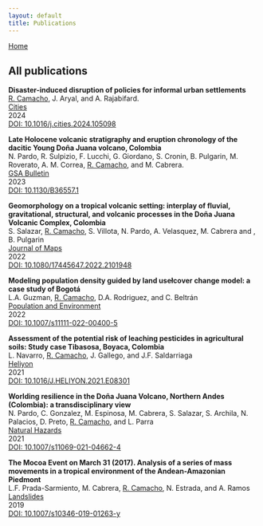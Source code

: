 ```yaml
---
layout: default
title: Publications
---
```


[Home](./)

## All publications

**Disaster-induced disruption of policies for informal urban settlements**  
<u>R. Camacho</u>, J. Aryal, and A. Rajabifard.  
[Cities](https://www.sciencedirect.com/journal/cities)  
2024  
[DOI: 10.1016/j.cities.2024.105098](https://www.sciencedirect.com/science/article/pii/S0264275124003123?via%3Dihub)  

**Late Holocene volcanic stratigraphy and eruption chronology of the dacitic Young Doña Juana volcano, Colombia**  
N. Pardo, R. Sulpizio, F. Lucchi, G. Giordano, S. Cronin, B. Pulgarin, M. Roverato, A. M. Correa, <u>R. Camacho</u>, and M. Cabrera.  
[GSA Bulletin](https://pubs.geoscienceworld.org/gsabulletin)  
2023  
[DOI: 10.1130/B36557.1](https://pubs.geoscienceworld.org/gsa/gsabulletin/article/135/9-10/2510/619822/Late-Holocene-volcanic-stratigraphy-and-eruption)  

**Geomorphology on a tropical volcanic setting: interplay of fluvial, gravitational, structural, and volcanic processes in the Doña Juana Volcanic Complex, Colombia**  
S. Salazar, <u>R. Camacho</u>, S. Villota, N. Pardo, A. Velasquez, M. Cabrera and , B. Pulgarin  
[Journal of Maps](https://www.tandfonline.com/journals/tjom20)  
2022  
[DOI: 10.1080/17445647.2022.2101948](https://www.tandfonline.com/doi/full/10.1080/17445647.2022.2101948)  

**Modeling population density guided by land usełcover change model: a case study of Bogotá**  
L.A. Guzman, <u>R. Camacho</u>, D.A. Rodriguez, and C. Beltrán  
[Population and Environment](https://www.springer.com/journal/11111)  
2022  
[DOI: 10.1007/s11111-022-00400-5](https://link.springer.com/article/10.1007/s11111-022-00400-5)  

**Assessment of the potential risk of leaching pesticides in agricultural soils: Study case Tibasosa, Boyaca, Colombia**  
L. Navarro, <u>R. Camacho</u>, J. Gallego, and J.F. Saldarriaga  
[Heliyon](https://www.cell.com/heliyon/home)  
2021  
[DOI: 10.1016/J.HELIYON.2021.E08301](https://www.cell.com/heliyon/pdf/S2405-8440(21)02404-X.pdf)  

**Worlding resilience in the Doña Juana Volcano, Northern Andes (Colombia): a transdisciplinary view**  
N. Pardo, C. Gonzalez, M. Espinosa, M. Cabrera, S. Salazar, S. Archila, N. Palacios, D. Preto, <u>R. Camacho</u>, and L. Parra  
[Natural Hazards](https://www.springer.com/journal/11069)  
2021  
[DOI: 10.1007/s11069-021-04662-4](https://link.springer.com/article/10.1007/s11069-021-04662-4)  

**The Mocoa Event on March 31 (2017). Analysis of a series of mass movements in a tropical environment of the Andean-Amazonian Piedmont**  
L.F. Prada-Sarmiento, M. Cabrera, <u>R. Camacho</u>, N. Estrada, and A. Ramos  
[Landslides](https://www.springer.com/journal/10346)  
2019  
[DOI: 10.1007/s10346-019-01263-y](https://link.springer.com/article/10.1007/s10346-019-01263-y)  
